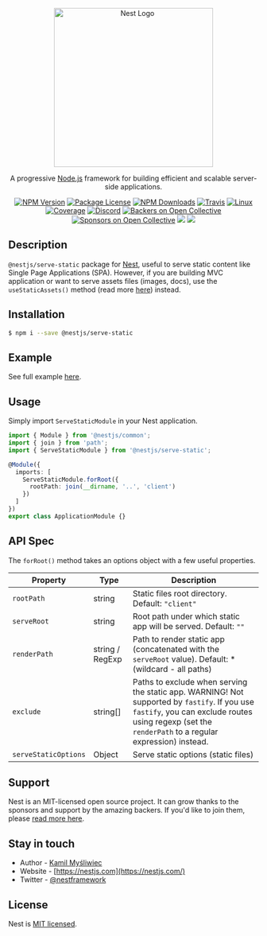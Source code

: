 <p align="center">
  <a href="http://nestjs.com/" target="blank"><img src="https://nestjs.com/img/logo_text.svg" width="320" alt="Nest Logo" /></a>
</p>

[travis-image]: https://api.travis-ci.org/nestjs/nest.svg?branch=master
[travis-url]: https://travis-ci.org/nestjs/nest
[linux-image]: https://img.shields.io/travis/nestjs/nest/master.svg?label=linux
[linux-url]: https://travis-ci.org/nestjs/nest

  <p align="center">A progressive <a href="http://nodejs.org" target="blank">Node.js</a> framework for building efficient and scalable server-side applications.</p>
    <p align="center">
<a href="https://www.npmjs.com/~nestjscore"><img src="https://img.shields.io/npm/v/@nestjs/core.svg" alt="NPM Version" /></a>
<a href="https://www.npmjs.com/~nestjscore"><img src="https://img.shields.io/npm/l/@nestjs/core.svg" alt="Package License" /></a>
<a href="https://www.npmjs.com/~nestjscore"><img src="https://img.shields.io/npm/dm/@nestjs/core.svg" alt="NPM Downloads" /></a>
<a href="https://travis-ci.org/nestjs/nest"><img src="https://api.travis-ci.org/nestjs/nest.svg?branch=master" alt="Travis" /></a>
<a href="https://travis-ci.org/nestjs/nest"><img src="https://img.shields.io/travis/nestjs/nest/master.svg?label=linux" alt="Linux" /></a>
<a href="https://coveralls.io/github/nestjs/nest?branch=master"><img src="https://coveralls.io/repos/github/nestjs/nest/badge.svg?branch=master#5" alt="Coverage" /></a>
<a href="https://discord.gg/G7Qnnhy" target="_blank"><img src="https://img.shields.io/badge/discord-online-brightgreen.svg" alt="Discord"/></a>
<a href="https://opencollective.com/nest#backer"><img src="https://opencollective.com/nest/backers/badge.svg" alt="Backers on Open Collective" /></a>
<a href="https://opencollective.com/nest#sponsor"><img src="https://opencollective.com/nest/sponsors/badge.svg" alt="Sponsors on Open Collective" /></a>
  <a href="https://paypal.me/kamilmysliwiec"><img src="https://img.shields.io/badge/Donate-PayPal-dc3d53.svg"/></a>
  <a href="https://twitter.com/nestframework"><img src="https://img.shields.io/twitter/follow/nestframework.svg?style=social&label=Follow"></a>
</p>
  <!--[![Backers on Open Collective](https://opencollective.com/nest/backers/badge.svg)](https://opencollective.com/nest#backer)
  [![Sponsors on Open Collective](https://opencollective.com/nest/sponsors/badge.svg)](https://opencollective.com/nest#sponsor)-->

## Description

`@nestjs/serve-static` package for [Nest](https://github.com/nestjs/nest), useful to serve static content like Single Page Applications (SPA). However, if you are building MVC application or want to serve assets files (images, docs), use the `useStaticAssets()` method (read more [here](https://docs.nestjs.com/techniques/mvc)) instead.

## Installation

```bash
$ npm i --save @nestjs/serve-static
```

## Example

See full example [here](https://github.com/nestjs/nest/tree/master/sample/24-serve-static).

## Usage

Simply import `ServeStaticModule` in your Nest application.

```typescript
import { Module } from '@nestjs/common';
import { join } from 'path';
import { ServeStaticModule } from '@nestjs/serve-static';

@Module({
  imports: [
    ServeStaticModule.forRoot({
      rootPath: join(__dirname, '..', 'client')
    })
  ]
})
export class ApplicationModule {}
```

## API Spec

The `forRoot()` method takes an options object with a few useful properties.

| Property             | Type            | Description                                                                                                                                                                                          |
| -------------------- | --------------- | ---------------------------------------------------------------------------------------------------------------------------------------------------------------------------------------------------- |
| `rootPath`           | string          | Static files root directory. Default: `"client"`                                                                                                                                                     |
| `serveRoot`          | string          | Root path under which static app will be served. Default: `""`                                                                                                                                       |
| `renderPath`         | string / RegExp | Path to render static app (concatenated with the `serveRoot` value). Default: \* (wildcard - all paths)                                                                                              |
| `exclude`            | string[]        | Paths to exclude when serving the static app. WARNING! Not supported by `fastify`. If you use `fastify`, you can exclude routes using regexp (set the `renderPath` to a regular expression) instead. |
| `serveStaticOptions` | Object          | Serve static options (static files)                                                                                                                                                                  |

## Support

Nest is an MIT-licensed open source project. It can grow thanks to the sponsors and support by the amazing backers. If you'd like to join them, please [read more here](https://docs.nestjs.com/support).

## Stay in touch

- Author - [Kamil Myśliwiec](https://twitter.com/kammysliwiec)
- Website - [https://nestjs.com](https://nestjs.com/)
- Twitter - [@nestframework](https://twitter.com/nestframework)

## License

Nest is [MIT licensed](LICENSE).
